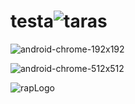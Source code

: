 # testa![taras](https://github.com/yeji1313TW/testa/assets/103237529/4bfe9c3f-7e6a-4c74-a418-f9407e2b022d)

![android-chrome-192x192](https://github.com/user-attachments/assets/92b3a131-6d16-48a3-aeb9-42d5e5a91913)

![android-chrome-512x512](https://github.com/user-attachments/assets/b6273085-f0f4-4ef2-925a-7ea42fcd88e7)

![rapLogo](https://github.com/user-attachments/assets/fd4c9338-10b5-46bc-9384-a76c24e00cce)

